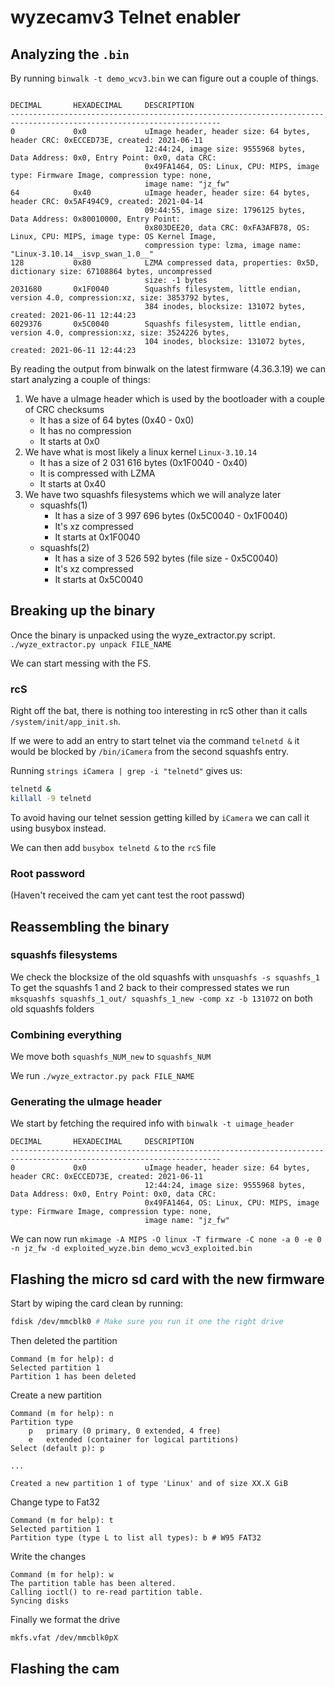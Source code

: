 # wyzecamv3 Telnet enabler

## Analyzing the `.bin`

By running `binwalk -t demo_wcv3.bin` we can figure out a couple of things.
```
 
DECIMAL       HEXADECIMAL     DESCRIPTION
---------------------------------------------------------------------------------------------------------------------
0             0x0             uImage header, header size: 64 bytes, header CRC: 0xECCED73E, created: 2021-06-11
                              12:44:24, image size: 9555968 bytes, Data Address: 0x0, Entry Point: 0x0, data CRC:
                              0x49FA1464, OS: Linux, CPU: MIPS, image type: Firmware Image, compression type: none,
                              image name: "jz_fw"
64            0x40            uImage header, header size: 64 bytes, header CRC: 0x5AF494C9, created: 2021-04-14
                              09:44:55, image size: 1796125 bytes, Data Address: 0x80010000, Entry Point:
                              0x803DEE20, data CRC: 0xFA3AFB78, OS: Linux, CPU: MIPS, image type: OS Kernel Image,
                              compression type: lzma, image name: "Linux-3.10.14__isvp_swan_1.0__"
128           0x80            LZMA compressed data, properties: 0x5D, dictionary size: 67108864 bytes, uncompressed
                              size: -1 bytes
2031680       0x1F0040        Squashfs filesystem, little endian, version 4.0, compression:xz, size: 3853792 bytes,
                              384 inodes, blocksize: 131072 bytes, created: 2021-06-11 12:44:23
6029376       0x5C0040        Squashfs filesystem, little endian, version 4.0, compression:xz, size: 3524226 bytes,
                              104 inodes, blocksize: 131072 bytes, created: 2021-06-11 12:44:23
```
By reading the output from binwalk on the latest firmware (4.36.3.19) we can start analyzing a couple of things:

1.  We have a uImage header which is used by the bootloader with a couple of CRC checksums
    -   It has a size of 64 bytes (0x40 - 0x0)
    -   It has no compression
    -   It starts at 0x0
2.  We have what is most likely a linux kernel `Linux-3.10.14`
    -   It has a size of 2 031 616 bytes (0x1F0040 - 0x40)
    -   It is compressed with LZMA
    -   It starts at 0x40
3.  We have two squashfs filesystems which we will analyze later
    -   squashfs(1) 
        -   It has a size of 3 997 696 bytes (0x5C0040 - 0x1F0040)
        -   It's xz compressed
        -   It starts at 0x1F0040
    -   squashfs(2)
        -   It has a size of 3 526 592 bytes (file size - 0x5C0040)
        -   It's xz compressed
        - It starts at 0x5C0040

## Breaking up the binary
Once the binary is unpacked using the wyze_extractor.py script. `./wyze_extractor.py unpack FILE_NAME` 

We can start messing with the FS.

### rcS
Right off the bat, there is nothing too interesting in rcS other than it calls `/system/init/app_init.sh`.

If we were to add an entry to start telnet via the command `telnetd &` it would be blocked by `/bin/iCamera` from the second squashfs entry.

Running `strings iCamera | grep -i "telnetd"` gives us:
```bash
telnetd &
killall -9 telnetd
```
To avoid having our telnet session getting killed by `iCamera` we can call it using busybox instead.

We can then add `busybox telnetd &` to the `rcS` file

### Root password
(Haven't received the cam yet cant test the root passwd)

## Reassembling the binary
### squashfs filesystems
We check the blocksize of the old squashfs with `unsquashfs -s squashfs_1`
To get the squashfs 1 and 2 back to their compressed states we run `mksquashfs squashfs_1_out/ squashfs_1_new -comp xz -b 131072` on both old squashfs folders

### Combining everything
We move both `squashfs_NUM_new` to `squashfs_NUM`

We run `./wyze_extractor.py pack FILE_NAME`

### Generating the uImage header
We start by fetching the required info with `binwalk -t uimage_header`
```
DECIMAL       HEXADECIMAL     DESCRIPTION
---------------------------------------------------------------------------------------------------------------------
0             0x0             uImage header, header size: 64 bytes, header CRC: 0xECCED73E, created: 2021-06-11
                              12:44:24, image size: 9555968 bytes, Data Address: 0x0, Entry Point: 0x0, data CRC:
                              0x49FA1464, OS: Linux, CPU: MIPS, image type: Firmware Image, compression type: none,
                              image name: "jz_fw"
```
We can now run `mkimage -A MIPS -O linux -T firmware -C none -a 0 -e 0 -n jz_fw -d exploited_wyze.bin demo_wcv3_exploited.bin`

## Flashing the micro sd card with the new firmware
Start by wiping the card clean by running:
```bash
fdisk /dev/mmcblk0 # Make sure you run it one the right drive
```
Then deleted the partition
```
Command (m for help): d
Selected partition 1
Partition 1 has been deleted
```
Create a new partition
```
Command (m for help): n
Partition type
    p   primary (0 primary, 0 extended, 4 free)
    e   extended (container for logical partitions)
Select (default p): p

...

Created a new partition 1 of type 'Linux' and of size XX.X GiB
```
Change type to Fat32
```
Command (m for help): t
Selected partition 1
Partition type (type L to list all types): b # W95 FAT32
```
Write the changes
```
Command (m for help): w
The partition table has been altered.
Calling ioctl() to re-read partition table.
Syncing disks
```
Finally we format the drive
```bash
mkfs.vfat /dev/mmcblk0pX
```

## Flashing the cam

